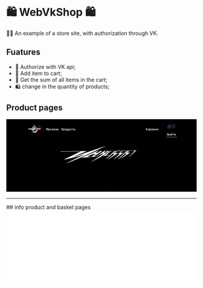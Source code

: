 # 🛍️ WebVkShop 🛍️
 😶‍🌫️ An example of a store site, with authorization through VK.
## Fuatures
- 🔧 Authorize with VK api;
- 🛒 Add item to cart;
- 🧮 Get the sum of all items in the cart;
- 🛍️ change in the quantity of products;
## Product pages
<img src="main.gif"/>
<hr/>
## info product and basket pages
<img src="second.gif"/>
